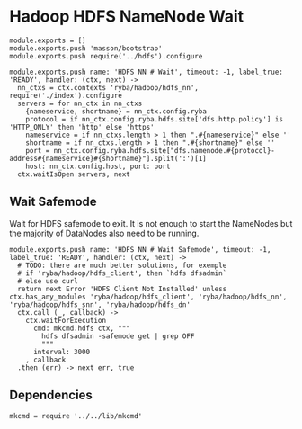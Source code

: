 
# Hadoop HDFS NameNode Wait

    module.exports = []
    module.exports.push 'masson/bootstrap'
    module.exports.push require('../hdfs').configure

    module.exports.push name: 'HDFS NN # Wait', timeout: -1, label_true: 'READY', handler: (ctx, next) ->
      nn_ctxs = ctx.contexts 'ryba/hadoop/hdfs_nn', require('./index').configure
      servers = for nn_ctx in nn_ctxs
        {nameservice, shortname} = nn_ctx.config.ryba
        protocol = if nn_ctx.config.ryba.hdfs.site['dfs.http.policy'] is 'HTTP_ONLY' then 'http' else 'https'
        nameservice = if nn_ctxs.length > 1 then ".#{nameservice}" else ''
        shortname = if nn_ctxs.length > 1 then ".#{shortname}" else ''
        port = nn_ctx.config.ryba.hdfs.site["dfs.namenode.#{protocol}-address#{nameservice}#{shortname}"].split(':')[1]
        host: nn_ctx.config.host, port: port
      ctx.waitIsOpen servers, next

## Wait Safemode

Wait for HDFS safemode to exit. It is not enough to start the NameNodes but the
majority of DataNodes also need to be running.

    module.exports.push name: 'HDFS NN # Wait Safemode', timeout: -1, label_true: 'READY', handler: (ctx, next) ->
      # TODO: there are much better solutions, for exemple
      # if 'ryba/hadoop/hdfs_client', then `hdfs dfsadmin`
      # else use curl
      return next Error 'HDFS Client Not Installed' unless ctx.has_any_modules 'ryba/hadoop/hdfs_client', 'ryba/hadoop/hdfs_nn', 'ryba/hadoop/hdfs_snn', 'ryba/hadoop/hdfs_dn'
      ctx.call (_, callback) ->
        ctx.waitForExecution
          cmd: mkcmd.hdfs ctx, """
            hdfs dfsadmin -safemode get | grep OFF
            """
          interval: 3000
        , callback
      .then (err) -> next err, true

## Dependencies

    mkcmd = require '../../lib/mkcmd'
